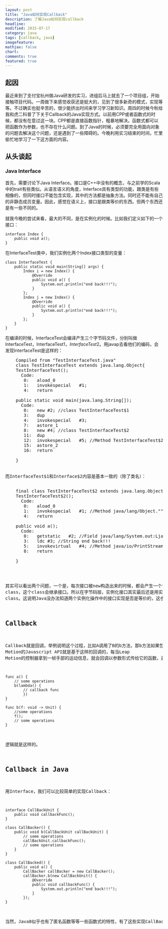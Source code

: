 ```yaml
---
layout: post
title: "Java如何实现Callback"
description: 了解Java如何实现callback
headline:
modified: 2015-07-17
category: java
tags: [callback, java]
imagefeature:
mathjax: false
chart:
comments: true
featured: true
---
```


## 起因

最近来到了支付宝杭州做Java研发的实习，进组后马上就去了一个项目组，开始接触项目代码。一周做下来感觉收获还是挺大的，见到了很多新奇的模式，实现等等。不过确实也挺辛苦的，很少能挤出时间来学习学习新知识。周四的时候今秋给我和虎二科普了下关于Callback的Java实现方式。以前用CPP或者函数式的时候，都没有在意过这一块。CPP都是直接函数指针，粗暴地解决。函数式都可以把函数作为参数，也不存在什么问题。到了Java的时候，必须要完全用面向对象的问题去解决这个问题，还是遇到了一些障碍的。今晚利用实习结束的时间，忙里偷忙地学习了一下这方面的内容。

## 从头谈起

### Java Interface

首先，需要讨论下Java Interface。接口是C++中没有的概念，与之前学的Scala中的trait有些类似。从语言语义的角度，Interface具有类型的功能，跟类是有些相像的，但同时接口不能包含实现，其中的方法都是抽象方法。同时还不能有自己的非静态成员变量。因此，感觉在语义上，接口是跟类等价的东西。但两个东西还是有一些不同的。

就我今晚的尝试来看，最大的不同，是在实例化的时候。比如我们定义如下的一个接口：

	interface Index {
		public void a();
	}

在InterfaceTest类中，我们实例化两个Index接口类型的变量：

	class InterfaceTest {
		public static void main(String[] args) {
			Index i = new Index() {
				@Override
				public void a() {
					System.out.println("end back!!!");
				}
			};
			Index j = new Index() {
				@Override
				public void a() {
					System.out.println("end back!!!");
				}
			};
		}
	}

在编译的时候，InterfaceTest会编译产生三个字节码文件，分别叫做InterfaceTest，InterfaceTest$1，InterfaceTest$2。用javap去看他们的编码，会发现InterfaceTest是这样的：

<pre>
	Compiled from "TestInterfaceTest.java"
	class TestInterfaceTest extends java.lang.Object{
	TestInterfaceTest();
	  Code:
	   0:	aload_0
	   1:	invokespecial	#1;
	   4:	return

	public static void main(java.lang.String[]);
	  Code:
	   0:	new	#2; //class TestInterfaceTest$1
	   3:	dup
	   4:	invokespecial	#3;
	   7:	astore_1
	   8:	new	#4; //class TestInterfaceTest$2
	   11:	dup
	   12:	invokespecial	#5; //Method TestInterfaceTest$2."<init>":()V
	   15:	astore_2
	   16:	return

	}
</pre\>

而InterfaceTest$1和Interface$2内容是基本一致的（除了类名）：

<pre>
	final class TestInterfaceTest$2 extends java.lang.Object implements Index{
	TestInterfaceTest$2();
	  Code:
	   0:	aload_0
	   1:	invokespecial	#1; //Method java/lang/Object."<init>":()V
	   4:	return

	public void a();
	  Code:
	   0:	getstatic	#2; //Field java/lang/System.out:Ljava/io/PrintStream;
	   3:	ldc	#3; //String end back!!!
	   5:	invokevirtual	#4; //Method java/io/PrintStream.println:(Ljava/lang/String;)V
	   8:	return

	}
</pre>

其实可以看出两个问题，一个是，每次接口被new构造出来的时候，都会产生一个final class，这个class会继承接口。所以在字节码层，实例化接口其实最后还是用实例化实现接口的类来实现的。这个不是运行时的行为，是在编译的时候就确定了的。另一个问题，就是在我们的例子中，两次对接口的实例化其实是一模一样的，但Java还是会产生两个final class。这说明Java没办法知道两个实例化操作中的接口实现是否是等价的，这也符合我的预期。如果Java可以从语义的角度判断等价，那就有点黑科技了。

## Callback

Callback就是回调，举例说明这个过程，比如A调用了B的b方法，那b方法如果包含对A中实现的逻辑的调用，这个过程就被称作回调。Leap Motion的Javascript API就是基于这样的回调的，每当Leap Motion的控制器拿到一帧手部的运动信息，就会回调以参数形式传给它的函数，函数中可以封装基于手部运动信息的一些操作，比如根据手的位置更新画布等等。用函数式的语言去描述，大概就是：

	func a() {
		// some operations
		b(lambda() {
			// callback func
			})
	}

	func b(f: void -> Unit) {
		//some operations
		f();
		// some operations
	}

逻辑就是这样的。

## Callback in Java

用Interface，我们可以比较简单的实现Callback：

	interface CallBackUnit {
		public void callbackFunc();
	}

	class CallBacker() {
		public void b(CallBackUnit callBackUnit) {
			// some operations
			callBackUnit.callbackFunc();
			// some operations
		}
	}

	class CallBacked() {
		public void a() {
			CallBacker callBacker = new CallBacker();
			callBacker.b(new CallBackUnit() {
				@Override
				public void callbackFunc() {
					System.out.println("end back!!!");
				}
			});
	}

当然，Java8似乎也有了匿名函数等等一些函数式的特性，有了这些实现CallBack机制就更简单了。